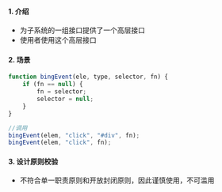 #### 1. 介绍
- 为子系统的一组接口提供了一个高层接口
- 使用者使用这个高层接口

#### 2. 场景
```js
function bingEvent(ele, type, selector, fn) {
    if (fn == null) {
        fn = selector;
        selector = null;
    }
}

//调用
bingEvent(elem, "click", "#div", fn);
bingEvent(elem, "click", fn);
```

#### 3. 设计原则校验
- 不符合单一职责原则和开放封闭原则，因此谨慎使用，不可滥用
